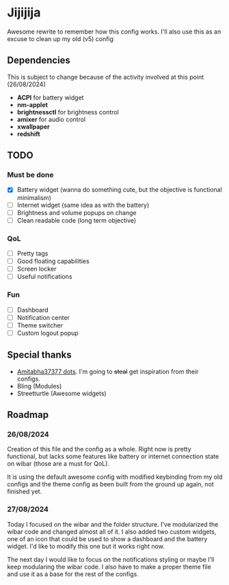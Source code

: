 # Jijijija

Awesome rewrite to remember how this config works. I'll also use this as an excuse to clean up my old (v5) config

## Dependencies

This is subject to change because of the activity involved at this point (26/08/2024)
+ **ACPI** for battery widget
+ **nm-applet**
+ **brightnessctl** for brightness control
+ **amixer** for audio control
+ **xwallpaper**
+ **redshift**

## TODO
### Must be done
- [x] Battery widget (wanna do something cute, but the objective is functional minimalism)
- [ ] Internet widget (same idea as with the battery)
- [ ] Brightness and volume popups on change
- [ ] Clean readable code (long term objective)

### QoL
- [ ] Pretty tags
- [ ] Good floating capabilities
- [ ] Screen locker
- [ ] Useful notifications

### Fun
- [ ] Dashboard
- [ ] Notification center
- [ ] Theme switcher
- [ ] Custom logout popup

## Special thanks

+ [Amitabha37377 dots](https://github.com/Amitabha37377/Awful-DOTS?tab=readme-ov-file). I'm going to ~~steal~~ get inspiration from their configs.
+ Bling (Modules)
+ Streetturtle (Awesome widgets)

## Roadmap

### 26/08/2024

Creation of this file and the config as a whole. Right now is pretty functional, but lacks some features like battery or internet connection state on wibar (those are a must for QoL).

It is using the default awesome config with modified keybinding from my old configs and the theme config as been built from the ground up again, not finished yet.

### 27/08/2024

Today I focused on the wibar and the folder structure. I've modularized the wibar code and changed almost all of it. I also added two custom widgets, one of an icon that could be used to show a dashboard and the battery widget. I'd like to modify this one but it works right now.

The next day I would like to focus on the notifications styling or maybe I'll keep modularing the wibar code. I also have to make a proper theme file and use it as a base for the rest of the configs.
